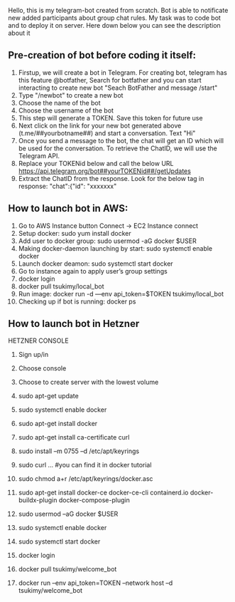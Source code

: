 Hello, this is my telegram-bot created from scratch. Bot is able to notificate new added participants about group chat rules. My task was to code bot and to deploy it on server. Here down below you can see the description about it

## Pre-creation of bot before coding it itself:

1.	Firstup, we will create a bot in Telegram. 
For creating bot, telegram has this feature @botfather, Search for botfather and you can start interacting to create new bot
"Seach BotFather and message /start"
2.	Type "/newbot" to create a new bot
3.	Choose the name of the bot
4.	Choose the username of the bot
5.	This step will generate a TOKEN. Save this token for future use
6.	Next click on the link for your new bot generated above (t.me/##yourbotname##) and start a conversation. Text "Hi"
7.	Once you send a message to the bot, the chat will get an ID which will be used for the conversation. To retrieve the ChatID, we will use the Telegram API.
8.	Replace your TOKENid below and call the below URL https://api.telegram.org/bot##yourTOKENid##/getUpdates
9.	Extract the ChatID from the response. Look for the below tag in response: "chat":{"id": "xxxxxxx"

## How to launch bot in AWS:

1. Go to AWS Instance button Connect -> EC2 Instance connect
2. Setup docker: sudo yum install docker
3. Add user to docker group: sudo usermod -aG docker $USER
4. Making docker-daemon launching by start: sudo systemctl enable docker
5. Launch docker deamon: sudo systemctl start docker
6. Go to instance again to apply user’s group settings 
7. docker login
8. docker pull tsukimy/local_bot
9. Run image: docker run -d —env api_token=$TOKEN tsukimy/local_bot
10. Checking up if bot is running: docker ps

## How to launch bot in Hetzner
HETZNER CONSOLE
1. Sign up/in
2. Choose console
3. Choose to create server with the lowest volume

4. sudo apt-get update
5. sudo systemctl enable docker
6. sudo apt-get install docker
7. sudo apt-get install ca-certificate curl
8. sudo install –m 0755 –d /etc/apt/keyrings
9. sudo curl … #you can find it in docker tutorial
10. sudo chmod a+r /etc/apt/keyrings/docker.asc
11. sudo apt-get install docker-ce docker-ce-cli containerd.io docker-buildx-plugin docker-compose-plugin
12. sudo usermod –aG docker $USER
13. sudo systemctl enable docker
14. sudo systemctl start docker
15. docker login
16. docker pull tsukimy/welcome_bot
17. docker run –env api_token=TOKEN –network host –d tsukimy/welcome_bot

